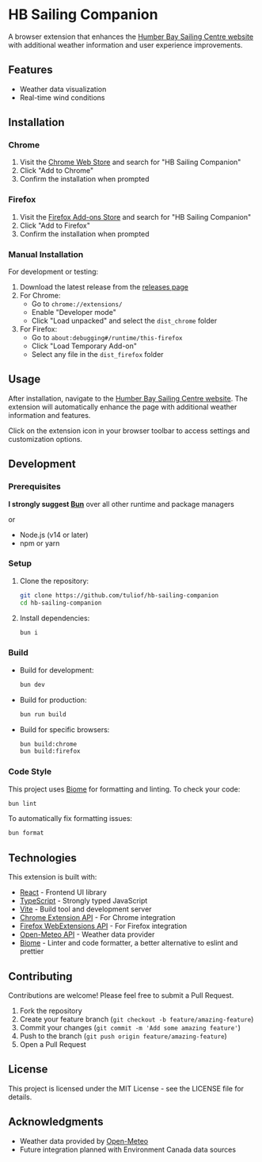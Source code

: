 # HB Sailing Companion

A browser extension that enhances the [Humber Bay Sailing Centre website](https://www.hbsailing.com/) with additional weather information and user experience improvements.

## Features

- Weather data visualization
- Real-time wind conditions

## Installation

### Chrome

1. Visit the [Chrome Web Store](https://chrome.google.com/webstore) and search for "HB Sailing Companion"
2. Click "Add to Chrome"
3. Confirm the installation when prompted

### Firefox

1. Visit the [Firefox Add-ons Store](https://addons.mozilla.org/en-US/firefox/) and search for "HB Sailing Companion"
2. Click "Add to Firefox"
3. Confirm the installation when prompted

### Manual Installation

For development or testing:

1. Download the latest release from the [releases page](https://github.com/tuliof/hb-sailing-companion/releases)
2. For Chrome:
   - Go to `chrome://extensions/`
   - Enable "Developer mode"
   - Click "Load unpacked" and select the `dist_chrome` folder
3. For Firefox:
   - Go to `about:debugging#/runtime/this-firefox`
   - Click "Load Temporary Add-on"
   - Select any file in the `dist_firefox` folder

## Usage

After installation, navigate to the [Humber Bay Sailing Centre website](https://www.hbsailing.com/). The extension will automatically enhance the page with additional weather information and features.

Click on the extension icon in your browser toolbar to access settings and customization options.

## Development

### Prerequisites

**I strongly suggest [Bun](https://www.bun.sh)** over all other runtime and package managers

or

- Node.js (v14 or later)
- npm or yarn

### Setup

1. Clone the repository:

   ```bash
   git clone https://github.com/tuliof/hb-sailing-companion
   cd hb-sailing-companion
   ```

2. Install dependencies:

   ```bash
   bun i
   ```

### Build

- Build for development:

   ```bash
   bun dev
   ```

- Build for production:

   ```bash
   bun run build
   ```

- Build for specific browsers:

   ```bash
   bun build:chrome
   bun build:firefox
   ```

### Code Style

This project uses [Biome](https://biomejs.dev/) for formatting and linting. To check your code:

```bash
bun lint
```

To automatically fix formatting issues:

```bash
bun format
```

## Technologies

This extension is built with:

- [React](https://reactjs.org/) - Frontend UI library
- [TypeScript](https://www.typescriptlang.org/) - Strongly typed JavaScript
- [Vite](https://vitejs.dev/) - Build tool and development server
- [Chrome Extension API](https://developer.chrome.com/docs/extensions/reference/) - For Chrome integration
- [Firefox WebExtensions API](https://developer.mozilla.org/en-US/docs/Mozilla/Add-ons/WebExtensions) - For Firefox integration
- [Open-Meteo API](https://open-meteo.com/en/docs) - Weather data provider
- [Biome](https://biomejs.dev/) - Linter and code formatter, a better alternative to eslint and prettier

## Contributing

Contributions are welcome! Please feel free to submit a Pull Request.

1. Fork the repository
2. Create your feature branch (`git checkout -b feature/amazing-feature`)
3. Commit your changes (`git commit -m 'Add some amazing feature'`)
4. Push to the branch (`git push origin feature/amazing-feature`)
5. Open a Pull Request

## License

This project is licensed under the MIT License - see the LICENSE file for details.

## Acknowledgments

- Weather data provided by [Open-Meteo](https://open-meteo.com/)
- Future integration planned with Environment Canada data sources
